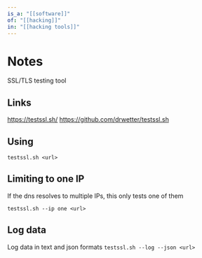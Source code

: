 ```yaml
---
is_a: "[[software]]"
of: "[[hacking]]"
in: "[[hacking tools]]"
---
```

# Notes
SSL/TLS testing tool

## Links
https://testssl.sh/
https://github.com/drwetter/testssl.sh

## Using
`testssl.sh <url>`

## Limiting to one IP
If the dns resolves to multiple IPs, this only tests one of them

`testssl.sh --ip one <url>`

## Log data
Log data in text and json formats
`testssl.sh --log --json <url>`

